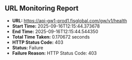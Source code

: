 ## URL Monitoring Report

- **URL:** https://api-gw1-prod1.fisglobal.com/gw/v1/health
- **Start Time:** 2025-09-16T12:15:44.373678
- **End Time:** 2025-09-16T12:15:44.544350
- **Total Time Taken:** 0.170672 seconds
- **HTTP Status Code:** 403
- **Status:** Failure
- **Failure Reason:** HTTP Status Code: 403
